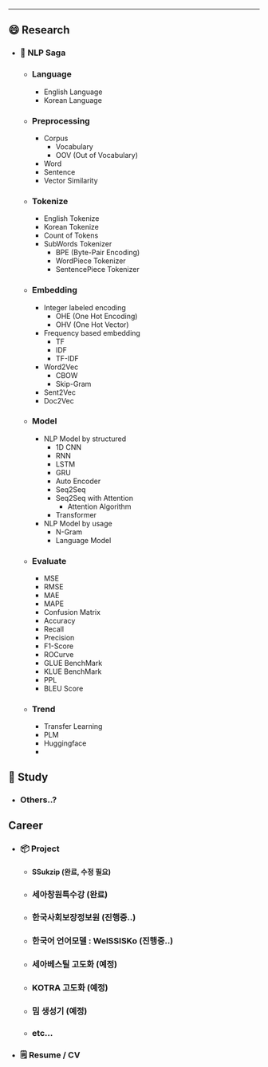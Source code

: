 
---

## 😄 Research

- ### 📄 NLP Saga
	- ### Language
		- English Language
		- Korean Language
	- ### Preprocessing
		- Corpus
			- Vocabulary
			- OOV (Out of Vocabulary)
		- Word
		- Sentence
		- Vector Similarity
	- ### Tokenize
		- English Tokenize
		- Korean Tokenize
		- Count of Tokens
		- SubWords Tokenizer
			- BPE (Byte-Pair Encoding)
			- WordPiece Tokenizer
			- SentencePiece Tokenizer
	- ### Embedding
		- Integer labeled encoding
			- OHE (One Hot Encoding)
			- OHV (One Hot Vector)
		- Frequency based embedding
			- TF
			- IDF
			- TF-IDF
		- Word2Vec
			- CBOW
			- Skip-Gram
		- Sent2Vec
		- Doc2Vec
	- ### Model
		- NLP Model by structured
			- 1D CNN
			- RNN
			- LSTM
			- GRU
			- Auto Encoder
			- Seq2Seq
			- Seq2Seq with Attention
				- Attention Algorithm
			- Transformer
		- NLP Model by usage
			- N-Gram
			- Language Model
	- ### Evaluate
		- MSE
		- RMSE
		- MAE
		- MAPE
		- Confusion Matrix
		- Accuracy
		- Recall
		- Precision
		- F1-Score
		- ROCurve
		- GLUE BenchMark
		- KLUE BenchMark
		- PPL
		- BLEU Score
	- ### Trend
		- Transfer Learning
		- PLM
		- Huggingface
		- 


## 💼 Study

- ### Others..?


## Career

- ### 📦 Project
	- #### SSukzip (완료, 수정 필요)
	- ### 세아창원특수강 (완료)
	- ### 한국사회보장정보원 (진행중..)
	- ### 한국어 언어모델 : WelSSISKo (진행중..)
	- ### 세아베스틸 고도화 (예정)
	- ### KOTRA 고도화 (예정)
	- ### 밈 생성기 (예정)
	- ### etc...
- ### 🗒️ Resume / CV



